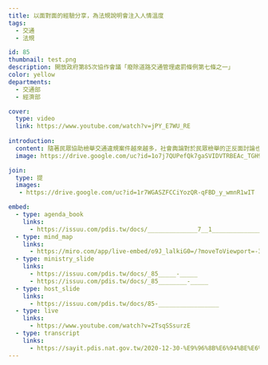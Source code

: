 ```yaml
---
title: 以面對面的經驗分享，為法規說明會注入人情溫度
tags:
  - 交通
  - 法規

id: 85
thumbnail: test.png
description: 開放政府第85次協作會議「廢除道路交通管理處罰條例第七條之一」
color: yellow
departments:
  - 交通部
  - 經濟部

cover:
  type: video
  link: https://www.youtube.com/watch?v=jPY_E7WU_RE
  
introduction:
  content: 隨著民眾協助檢舉交通違規案件越來越多，社會輿論對於民眾檢舉的正反面討論也日益高漲， 提案人郭先生於2020年11月3日在國發會的公共政策網路參與平台提案「廢除道路交通管理處罰條例第7條之1規定(民眾得敘明違規事實或檢具違規證據資料檢舉)」，他認為人民不是執法者，不應充當執法者來檢舉開單。當然，也有另一方的聲音認為，只要不違規便無需擔心。行政機關方面，則因檢舉工具的普及所導致的案量激增，排擠既有業務。立法機關同時也收到了許多正反方民眾陳情。因此，PDIS、交通部和警政署藉由會前盤點和訪談，釐清和彙整各方意見的過程，並以《處罰條例》修正草案為討論基礎，進行「修法草案說明會暨協作會議」，討論：「如何在減輕員警行政負擔的前提下，有效運用行政資源及民眾協作精神，改善交通檢舉制度？」  ，再透過小組討論面對面地經驗交流，讓修法更貼近多元利害關係人的需求。
  image: https://drive.google.com/uc?id=1o7j7QUPefQk7gaSVIDVTRBEAc_TGH9G3

join:
  type: 提
  images:
   - https://drive.google.com/uc?id=1r7WGASZFCCiYozQR-qFBD_y_wmnR1wIT

embed:
  - type: agenda_book
    links:
      - https://issuu.com/pdis.tw/docs/______________7__1________________85_______
  - type: mind_map 
    links:
      - https://miro.com/app/live-embed/o9J_lalkiG0=/?moveToViewport=-3891,-1519,13399,5657&embedAutoplay=true
  - type: ministry_slide
    links:
      - https://issuu.com/pdis.tw/docs/_85_____-_____ 
      - https://issuu.com/pdis.tw/docs/_85________-_____
  - type: host_slide
    links:
      - https://issuu.com/pdis.tw/docs/85-_________________
  - type: live
    links:
      - https://www.youtube.com/watch?v=2TsqSSsurzE
  - type: transcript
    links:
      - https://sayit.pdis.nat.gov.tw/2020-12-30-%E9%96%8B%E6%94%BE%E6%94%BF%E5%BA%9C%E7%AC%AC85%E6%AC%A1%E5%8D%94%E4%BD%9C%E6%9C%83%E8%AD%B0
---
```

